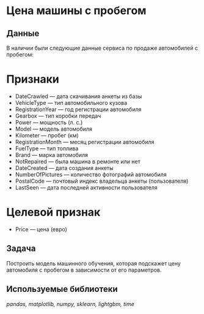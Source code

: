 # Цена машины с пробегом


## Данные

В наличии были следующие данные сервиса по продаже автомобилей с пробегом:
# Признаки
- DateCrawled — дата скачивания анкеты из базы
- VehicleType — тип автомобильного кузова
- RegistrationYear — год регистрации автомобиля
- Gearbox — тип коробки передач
- Power — мощность (л. с.)
- Model — модель автомобиля
- Kilometer — пробег (км)
- RegistrationMonth — месяц регистрации автомобиля
- FuelType — тип топлива
- Brand — марка автомобиля
- NotRepaired — была машина в ремонте или нет
- DateCreated — дата создания анкеты
- NumberOfPictures — количество фотографий автомобиля
- PostalCode — почтовый индекс владельца анкеты (пользователя)
- LastSeen — дата последней активности пользователя

# Целевой признак
- Price — цена (евро)

## Задача

Построить модель машинного обучения, которая подскажет цену автомобиля с пробегом в зависимости от его параметров.

## Используемые библиотеки
*pandas, matplotlib, numpy, sklearn, lightgbm, time*